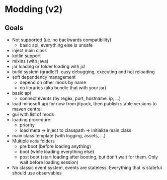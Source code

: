 # Modding (v2)

## Goals

- Not supported (i.e. no backwards compatibility)
  - basic api, everything else is unsafe
- inject main class
- kotlin support
- mixins (with java)
- jar loading or folder loading with jcl
- build system (gradle?): easy debugging, executing and hot reloading
- soft dependency management
  - depend on other mods by name
  - no libraries (aka bundle that with your jar)
- basic api
  - connect events (by regex, port, hostname, ip, …)
- load minosoft api for now from jitpack, then publish stable versions to maven central
- gui with list of mods
- loading procedure:
  - priority
  - load meta -> inject to classpath -> initialize main class
- main class template (with logging, assets, ...)
- Multiple `mods` folders
  - pre boot (before loading anything)
  - boot (while loading everything else)
  - post boot (start loading after booting, but don't wait for them. Only wait before loading session)
- No classic event system, events are stateless. Everything that is stateful should use observables
